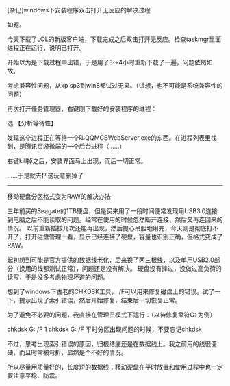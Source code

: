[杂记]windows下安装程序双击打开无反应的解决过程

如题。

今天下载了LOL的新版客户端，下载完成之后双击打开无反应。检查taskmgr里面进程正在运行，说明已打开。

开始以为是下载过程中出错，于是用了3～4小时重新下载了一遍，问题依然如故。

考虑兼容性问题，从xp sp3到win8都试过无果。（试想，也不可能是系统兼容性的问题）

再次打开任务管理器，右键刚下载好的安装程序的进程：

选 【分析等待性】

发现这个进程正在等待一个叫QQMGBWebServer.exe的东西。在进程列表里找到，是腾讯页游微端的一个后台进程（……）

右键kill掉之后，安装界面马上出现，而后一切正常。

……于是就去把这玩意删掉了

---

移动硬盘分区格式变为RAW的解决办法

三年前买的Seagate的1TB硬盘，但是买来用了一段时间便常发现用USB3.0连接到电脑之后不能读取的问题。经常在使用的时候忽然断开连接，然后又再连回来的情况。
以前重新插拔几次还能再出现，然后提心吊胆地用完，今天则是彻底打不开了，打开磁盘管理一看，显示已经连接了硬盘，容量也识别正确，但格式变成了RAW。

起初想到可能是官方提供的数据线老化，后来换了两三根线，以及单用USB2.0部分（换用的线都测试正常），问题还是没有解决。
硬盘没有摔过，没做过高负荷的读写，于是没多考虑物理坏道的问题。

想到了windows下古老的CHKDSK工具， /F可以用来修复磁盘上的错误。试了一下，提示出现了索引错误，然后开始修复，结束后一切恢复正常。

为了避免不必要的问题，我直接在管理员模式下运行：（以待修复盘符G: 为例）


chkdsk G: /F
1
chkdsk G: /F
平时分区出现问题的时候，不要忘记chkdsk

不过，思考出现索引错误的原因，归根结底还是在数据线上。我之前用的线很僵硬，而且时常被弯折，显然是个不好的情况。

所以尽量用质量好的，长度短的数据线；移动硬盘在平时放置和使用过程中也一定要注意平稳、防震。